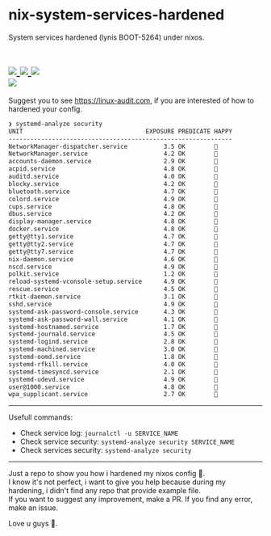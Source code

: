 # nix-system-services-hardened
System services hardened (lynis BOOT-5264) under nixos.

<h1 align="left">
  <div>
    <a href="https://github.com/YvesCousteau/nix-system-services-hardened/issues">
        <img src="https://img.shields.io/github/issues/YvesCousteau/nix-system-services-hardened?color=cc241d&labelColor=fbf1c7&style=for-the-badge">
    </a>
    <a href="https://github.com/YvesCousteau/nix-system-services-hardened/stargazers">
        <img src="https://img.shields.io/github/stars/YvesCousteau/nix-system-services-hardened?color=98971a&labelColor=fbf1c7&style=for-the-badge">
    </a>
    <a href="https://github.com/YvesCousteau/nix-system-services-hardened/">
        <img src="https://img.shields.io/github/repo-size/YvesCousteau/nix-system-services-hardened?color=d79921&labelColor=fbf1c7&style=for-the-badge">
    </a>
    <br>
    <img src="https://img.shields.io/badge/NixOS-25.05.20250113.9abb87b (Warbler)-blue?color=blue&labelColor=fbf1c7&style=for-the-badge">
    <br>
  </div>
</h1>

Suggest you to see https://linux-audit.com, if you are interested of how to hardened your config.

```sh
❯ systemd-analyze security
UNIT                                  EXPOSURE PREDICATE HAPPY
--------------------------------------------------------------
NetworkManager-dispatcher.service          3.5 OK        🙂
NetworkManager.service                     4.2 OK        🙂
accounts-daemon.service                    2.9 OK        🙂
acpid.service                              4.8 OK        🙂
auditd.service                             4.0 OK        🙂
blocky.service                             4.2 OK        🙂
bluetooth.service                          4.7 OK        🙂
colord.service                             4.9 OK        🙂
cups.service                               4.8 OK        🙂
dbus.service                               4.2 OK        🙂
display-manager.service                    4.8 OK        🙂
docker.service                             4.8 OK        🙂
getty@tty1.service                         4.7 OK        🙂
getty@tty2.service                         4.7 OK        🙂
getty@tty7.service                         4.7 OK        🙂
nix-daemon.service                         4.6 OK        🙂
nscd.service                               4.9 OK        🙂
polkit.service                             1.2 OK        🙂
reload-systemd-vconsole-setup.service      4.9 OK        🙂
rescue.service                             4.5 OK        🙂
rtkit-daemon.service                       3.1 OK        🙂
sshd.service                               4.9 OK        🙂
systemd-ask-password-console.service       4.3 OK        🙂
systemd-ask-password-wall.service          4.1 OK        🙂
systemd-hostnamed.service                  1.7 OK        🙂
systemd-journald.service                   4.5 OK        🙂
systemd-logind.service                     2.8 OK        🙂
systemd-machined.service                   3.0 OK        🙂
systemd-oomd.service                       1.8 OK        🙂
systemd-rfkill.service                     4.0 OK        🙂
systemd-timesyncd.service                  2.1 OK        🙂
systemd-udevd.service                      4.9 OK        🙂
user@1000.service                          4.8 OK        🙂
wpa_supplicant.service                     2.7 OK        🙂
```
---
Usefull commands:
* Check service log: `journalctl -u SERVICE_NAME`
* Check service security: `systemd-analyze security SERVICE_NAME`
* Check services security: `systemd-analyze security`

---
Just a repo to show you how i hardened my nixos config 🙂.\
I know it's not perfect, i want to give you help because during my hardening, i didn't find any repo that provide example file.\
If you want to suggest any improvement, make a PR. 
If you find any error, make an issue. 

Love u guys 💜.
